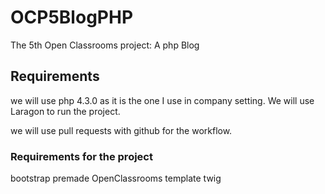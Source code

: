 # OCP5BlogPHP

The 5th Open Classrooms project: A php Blog

## Requirements

we will use php 4.3.0 as it is the one I use in company setting.
We will use Laragon to run the project.

we will use pull requests with github for the workflow.

### Requirements for the project

bootstrap premade OpenClassrooms template
twig